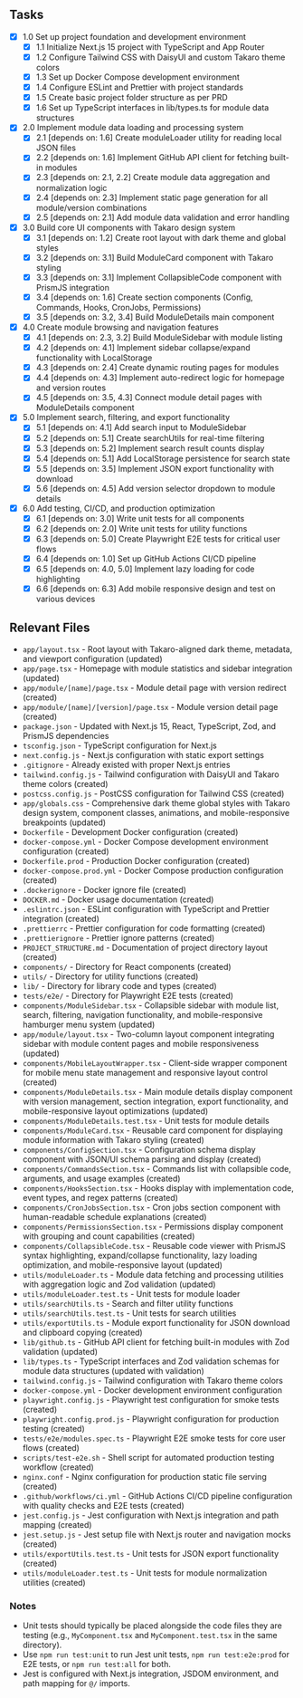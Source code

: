 ## Tasks

- [x] 1.0 Set up project foundation and development environment
  - [x] 1.1 Initialize Next.js 15 project with TypeScript and App Router
  - [x] 1.2 Configure Tailwind CSS with DaisyUI and custom Takaro theme colors
  - [x] 1.3 Set up Docker Compose development environment
  - [x] 1.4 Configure ESLint and Prettier with project standards
  - [x] 1.5 Create basic project folder structure as per PRD
  - [x] 1.6 Set up TypeScript interfaces in lib/types.ts for module data structures

- [x] 2.0 Implement module data loading and processing system
  - [x] 2.1 [depends on: 1.6] Create moduleLoader utility for reading local JSON files
  - [x] 2.2 [depends on: 1.6] Implement GitHub API client for fetching built-in modules
  - [x] 2.3 [depends on: 2.1, 2.2] Create module data aggregation and normalization logic
  - [x] 2.4 [depends on: 2.3] Implement static page generation for all module/version combinations
  - [x] 2.5 [depends on: 2.1] Add module data validation and error handling

- [x] 3.0 Build core UI components with Takaro design system
  - [x] 3.1 [depends on: 1.2] Create root layout with dark theme and global styles
  - [x] 3.2 [depends on: 3.1] Build ModuleCard component with Takaro styling
  - [x] 3.3 [depends on: 3.1] Implement CollapsibleCode component with PrismJS integration
  - [x] 3.4 [depends on: 1.6] Create section components (Config, Commands, Hooks, CronJobs, Permissions)
  - [x] 3.5 [depends on: 3.2, 3.4] Build ModuleDetails main component

- [x] 4.0 Create module browsing and navigation features
  - [x] 4.1 [depends on: 2.3, 3.2] Build ModuleSidebar with module listing
  - [x] 4.2 [depends on: 4.1] Implement sidebar collapse/expand functionality with LocalStorage
  - [x] 4.3 [depends on: 2.4] Create dynamic routing pages for modules
  - [x] 4.4 [depends on: 4.3] Implement auto-redirect logic for homepage and version routes
  - [x] 4.5 [depends on: 3.5, 4.3] Connect module detail pages with ModuleDetails component

- [x] 5.0 Implement search, filtering, and export functionality
  - [x] 5.1 [depends on: 4.1] Add search input to ModuleSidebar
  - [x] 5.2 [depends on: 5.1] Create searchUtils for real-time filtering
  - [x] 5.3 [depends on: 5.2] Implement search result counts display
  - [x] 5.4 [depends on: 5.1] Add LocalStorage persistence for search state
  - [x] 5.5 [depends on: 3.5] Implement JSON export functionality with download
  - [x] 5.6 [depends on: 4.5] Add version selector dropdown to module details

- [x] 6.0 Add testing, CI/CD, and production optimization
  - [x] 6.1 [depends on: 3.0] Write unit tests for all components
  - [x] 6.2 [depends on: 2.0] Write unit tests for utility functions
  - [x] 6.3 [depends on: 5.0] Create Playwright E2E tests for critical user flows
  - [x] 6.4 [depends on: 1.0] Set up GitHub Actions CI/CD pipeline
  - [x] 6.5 [depends on: 4.0, 5.0] Implement lazy loading for code highlighting
  - [x] 6.6 [depends on: 6.3] Add mobile responsive design and test on various devices

## Relevant Files

- `app/layout.tsx` - Root layout with Takaro-aligned dark theme, metadata, and viewport configuration (updated)
- `app/page.tsx` - Homepage with module statistics and sidebar integration (updated)
- `app/module/[name]/page.tsx` - Module detail page with version redirect (created)
- `app/module/[name]/[version]/page.tsx` - Module version detail page (created)
- `package.json` - Updated with Next.js 15, React, TypeScript, Zod, and PrismJS dependencies
- `tsconfig.json` - TypeScript configuration for Next.js
- `next.config.js` - Next.js configuration with static export settings
- `.gitignore` - Already existed with proper Next.js entries
- `tailwind.config.js` - Tailwind configuration with DaisyUI and Takaro theme colors (created)
- `postcss.config.js` - PostCSS configuration for Tailwind CSS (created)
- `app/globals.css` - Comprehensive dark theme global styles with Takaro design system, component classes, animations, and mobile-responsive breakpoints (updated)
- `Dockerfile` - Development Docker configuration (created)
- `docker-compose.yml` - Docker Compose development environment configuration (created)
- `Dockerfile.prod` - Production Docker configuration (created)
- `docker-compose.prod.yml` - Docker Compose production configuration (created)
- `.dockerignore` - Docker ignore file (created)
- `DOCKER.md` - Docker usage documentation (created)
- `.eslintrc.json` - ESLint configuration with TypeScript and Prettier integration (created)
- `.prettierrc` - Prettier configuration for code formatting (created)
- `.prettierignore` - Prettier ignore patterns (created)
- `PROJECT_STRUCTURE.md` - Documentation of project directory layout (created)
- `components/` - Directory for React components (created)
- `utils/` - Directory for utility functions (created)
- `lib/` - Directory for library code and types (created)
- `tests/e2e/` - Directory for Playwright E2E tests (created)
- `components/ModuleSidebar.tsx` - Collapsible sidebar with module list, search, filtering, navigation functionality, and mobile-responsive hamburger menu system (updated)
- `app/module/layout.tsx` - Two-column layout component integrating sidebar with module content pages and mobile responsiveness (updated)
- `components/MobileLayoutWrapper.tsx` - Client-side wrapper component for mobile menu state management and responsive layout control (created)
- `components/ModuleDetails.tsx` - Main module details display component with version management, section integration, export functionality, and mobile-responsive layout optimizations (updated)
- `components/ModuleDetails.test.tsx` - Unit tests for module details
- `components/ModuleCard.tsx` - Reusable card component for displaying module information with Takaro styling (created)
- `components/ConfigSection.tsx` - Configuration schema display component with JSON/UI schema parsing and display (created)
- `components/CommandsSection.tsx` - Commands list with collapsible code, arguments, and usage examples (created)
- `components/HooksSection.tsx` - Hooks display with implementation code, event types, and regex patterns (created)
- `components/CronJobsSection.tsx` - Cron jobs section component with human-readable schedule explanations (created)
- `components/PermissionsSection.tsx` - Permissions display component with grouping and count capabilities (created)
- `components/CollapsibleCode.tsx` - Reusable code viewer with PrismJS syntax highlighting, expand/collapse functionality, lazy loading optimization, and mobile-responsive layout (updated)
- `utils/moduleLoader.ts` - Module data fetching and processing utilities with aggregation logic and Zod validation (updated)
- `utils/moduleLoader.test.ts` - Unit tests for module loader
- `utils/searchUtils.ts` - Search and filter utility functions
- `utils/searchUtils.test.ts` - Unit tests for search utilities
- `utils/exportUtils.ts` - Module export functionality for JSON download and clipboard copying (created)
- `lib/github.ts` - GitHub API client for fetching built-in modules with Zod validation (updated)
- `lib/types.ts` - TypeScript interfaces and Zod validation schemas for module data structures (updated with validation)
- `tailwind.config.js` - Tailwind configuration with Takaro theme colors
- `docker-compose.yml` - Docker development environment configuration
- `playwright.config.js` - Playwright test configuration for smoke tests (created)
- `playwright.config.prod.js` - Playwright configuration for production testing (created)
- `tests/e2e/modules.spec.ts` - Playwright E2E smoke tests for core user flows (created)
- `scripts/test-e2e.sh` - Shell script for automated production testing workflow (created)
- `nginx.conf` - Nginx configuration for production static file serving (created)
- `.github/workflows/ci.yml` - GitHub Actions CI/CD pipeline configuration with quality checks and E2E tests (created)
- `jest.config.js` - Jest configuration with Next.js integration and path mapping (created)
- `jest.setup.js` - Jest setup file with Next.js router and navigation mocks (created)
- `utils/exportUtils.test.ts` - Unit tests for JSON export functionality (created)
- `utils/moduleLoader.test.ts` - Unit tests for module normalization utilities (created)

### Notes

- Unit tests should typically be placed alongside the code files they are testing (e.g., `MyComponent.tsx` and `MyComponent.test.tsx` in the same directory).
- Use `npm run test:unit` to run Jest unit tests, `npm run test:e2e:prod` for E2E tests, or `npm run test:all` for both.
- Jest is configured with Next.js integration, JSDOM environment, and path mapping for `@/` imports.
